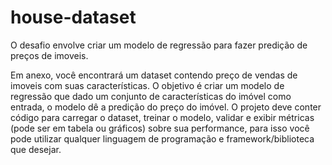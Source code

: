 # house-dataset
O desafio envolve criar um modelo de regressão para fazer predição de preços de imoveis.

Em anexo, você encontrará um dataset contendo preço de vendas de imoveis com suas características. O objetivo é criar um modelo de regressão que dado um conjunto de características do imóvel como entrada, o modelo dê a predição do preço do imóvel. O projeto deve conter código para carregar o dataset, treinar o modelo, validar e exibir métricas (pode ser em tabela ou gráficos) sobre sua performance, para isso você pode utilizar qualquer linguagem de programação e framework/biblioteca que desejar.

